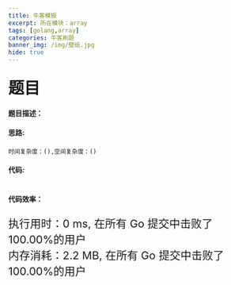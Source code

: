 ```yaml
---
title: 牛客模板
excerpt: 所在模块：array
tags: [golang,array]
categories: 牛客刷题
banner_img: /img/壁纸.jpg
hide: true
---
```


### <font size=6px>题目</font>

#### 题目描述：



#### 思路:

```
时间复杂度：(),空间复杂度：()
```



#### 代码:

```golang

```

#### 代码效率：

<p class="note note-primary"; style="font-size:22px">
   执行用时：0 ms, 在所有 Go 提交中击败了100.00%的用户<br>
   内存消耗：2.2 MB, 在所有 Go 提交中击败了100.00%的用户
</p>